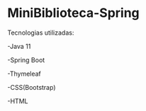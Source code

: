 # MiniBiblioteca-Spring

Tecnologias utilizadas:

  -Java 11
  
  -Spring Boot
  
  -Thymeleaf
  
  -CSS(Bootstrap)
  
  -HTML
  
